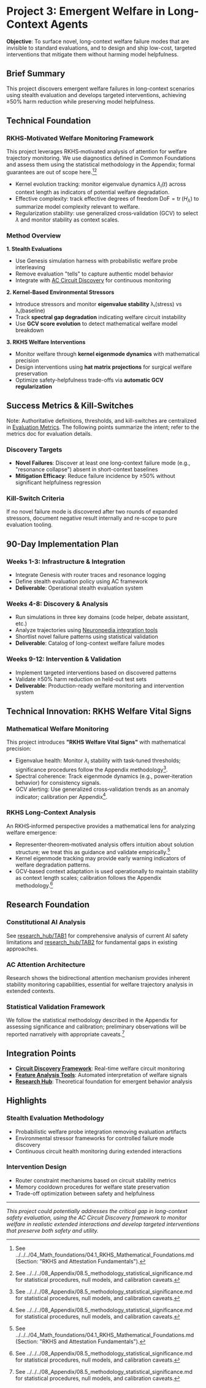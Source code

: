 # Project 3: Emergent Welfare in Long-Context Agents

**Objective**: To surface novel, long-context welfare failure modes that are invisible to standard evaluations, and to design and ship low-cost, targeted interventions that mitigate them without harming model helpfulness.

## Brief Summary
This project discovers emergent welfare failures in long-context scenarios using stealth evaluation and develops targeted interventions, achieving ≥50% harm reduction while preserving model helpfulness.

## Technical Foundation

### RKHS‑Motivated Welfare Monitoring Framework
This project leverages RKHS‑motivated analysis of attention for welfare trajectory monitoring. We use diagnostics defined in Common Foundations and assess them using the statistical methodology in the Appendix; formal guarantees are out of scope here.[^common][^stat-method]

- Kernel evolution tracking: monitor eigenvalue dynamics $\lambda_i(t)$ across context length as indicators of potential welfare degradation.
- Effective complexity: track effective degrees of freedom $\mathrm{DoF} = \operatorname{tr}(H_\lambda)$ to summarize model complexity relevant to welfare.
- Regularization stability: use generalized cross‑validation (GCV) to select $\lambda$ and monitor stability as context scales.

### Method Overview

**1. Stealth Evaluations**
- Use Genesis simulation harness with probabilistic welfare probe interleaving
- Remove evaluation "tells" to capture authentic model behavior
- Integrate with [AC Circuit Discovery](./demo/ac_circuit_discovery/) for continuous monitoring

**2. Kernel-Based Environmental Stressors**
- Introduce stressors and monitor **eigenvalue stability** λᵢ(stress) vs λᵢ(baseline)
- Track **spectral gap degradation** indicating welfare circuit instability
- Use **GCV score evolution** to detect mathematical welfare model breakdown

**3. RKHS Welfare Interventions**
- Monitor welfare through **kernel eigenmode dynamics** with mathematical precision
- Design interventions using **hat matrix projections** for surgical welfare preservation
- Optimize safety-helpfulness trade-offs via **automatic GCV regularization**

## Success Metrics & Kill-Switches

Note: Authoritative definitions, thresholds, and kill-switches are centralized in [Evaluation Metrics](./evaluation_metrics.md). The following points summarize the intent; refer to the metrics doc for evaluation details.

### Discovery Targets
- **Novel Failures**: Discover at least one long-context failure mode (e.g., "resonance collapse") absent in short-context baselines
- **Mitigation Efficacy**: Reduce failure incidence by ≥50% without significant helpfulness regression

### Kill-Switch Criteria
If no novel failure mode is discovered after two rounds of expanded stressors, document negative result internally and re-scope to pure evaluation tooling.

## 90-Day Implementation Plan

### Weeks 1-3: Infrastructure & Integration
- Integrate Genesis with router traces and resonance logging
- Define stealth evaluation policy using AC framework
- **Deliverable**: Operational stealth evaluation system

### Weeks 4-8: Discovery & Analysis
- Run simulations in three key domains (code helper, debate assistant, etc.)
- Analyze trajectories using [Neuronpedia integration tools](./tools/neuronpedia_integration/)
- Shortlist novel failure patterns using statistical validation
- **Deliverable**: Catalog of long-context welfare failure modes

### Weeks 9-12: Intervention & Validation
- Implement targeted interventions based on discovered patterns
- Validate ≥50% harm reduction on held-out test sets
- **Deliverable**: Production-ready welfare monitoring and intervention system

## Technical Innovation: RKHS Welfare Vital Signs

### Mathematical Welfare Monitoring
This project introduces **"RKHS Welfare Vital Signs"** with mathematical precision:
- Eigenvalue health: Monitor $\lambda_i$ stability with task‑tuned thresholds; significance procedures follow the Appendix methodology[^stat-method].
- Spectral coherence: Track eigenmode dynamics (e.g., power‑iteration behavior) for consistency signals.
- GCV alerting: Use generalized cross‑validation trends as an anomaly indicator; calibration per Appendix[^stat-method].

### RKHS Long-Context Analysis
An RKHS‑informed perspective provides a mathematical lens for analyzing welfare emergence:
- Representer‑theorem‑motivated analysis offers intuition about solution structure; we treat this as guidance and validate empirically.[^common]
- Kernel eigenmode tracking may provide early warning indicators of welfare degradation patterns.
- GCV‑based context adaptation is used operationally to maintain stability as context length scales; calibration follows the Appendix methodology.[^stat-method]

## Research Foundation

### Constitutional AI Analysis
See [research_hub/TAB1](./research_hub/TAB1/) for comprehensive analysis of current AI safety limitations and [research_hub/TAB2](./research_hub/TAB2/) for fundamental gaps in existing approaches.

### AC Attention Architecture
Research shows the bidirectional attention mechanism provides inherent stability monitoring capabilities, essential for welfare trajectory analysis in extended contexts.

### Statistical Validation Framework
We follow the statistical methodology described in the Appendix for assessing significance and calibration; preliminary observations will be reported narratively with appropriate caveats.[^stat-method]

## Integration Points

- **[Circuit Discovery Framework](./demo/ac_circuit_discovery/)**: Real-time welfare circuit monitoring
- **[Feature Analysis Tools](./tools/neuronpedia_integration/)**: Automated interpretation of welfare signals
- **[Research Hub](./research_hub/)**: Theoretical foundation for emergent behavior analysis

## Highlights

### Stealth Evaluation Methodology
- Probabilistic welfare probe integration removing evaluation artifacts
- Environmental stressor frameworks for controlled failure mode discovery
- Continuous circuit health monitoring during extended interactions

### Intervention Design
- Router constraint mechanisms based on circuit stability metrics
- Memory cooldown procedures for welfare state preservation
- Trade-off optimization between safety and helpfulness

---

*This project could potentially addresses the critical gap in long-context safety evaluation, using the AC Circuit Discovery framework to monitor welfare in realistic extended interactions and develop targeted interventions that preserve both safety and utility.*


[^common]: See ../../../04_Math_foundations/04.1_RKHS_Mathematical_Foundations.md (Section: "RKHS and Attestation Fundamentals").
[^stat-method]: See ../../../08_Appendix/08.5_methodology_statistical_significance.md for statistical procedures, null models, and calibration caveats.
